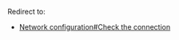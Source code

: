 Redirect to:

*   [Network configuration#Check the connection](/index.php?title=Network_configuration&redirect=no#Check_the_connection "Network configuration")